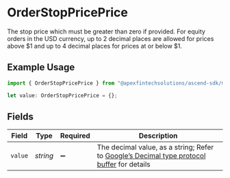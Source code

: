 # OrderStopPricePrice

The stop price which must be greater than zero if provided. For equity orders in the USD currency, up to 2 decimal places are allowed for prices above $1 and up to 4 decimal places for prices at or below $1.

## Example Usage

```typescript
import { OrderStopPricePrice } from "@apexfintechsolutions/ascend-sdk/models/components";

let value: OrderStopPricePrice = {};
```

## Fields

| Field                                                                                                                                                                                                              | Type                                                                                                                                                                                                               | Required                                                                                                                                                                                                           | Description                                                                                                                                                                                                        |
| ------------------------------------------------------------------------------------------------------------------------------------------------------------------------------------------------------------------ | ------------------------------------------------------------------------------------------------------------------------------------------------------------------------------------------------------------------ | ------------------------------------------------------------------------------------------------------------------------------------------------------------------------------------------------------------------ | ------------------------------------------------------------------------------------------------------------------------------------------------------------------------------------------------------------------ |
| `value`                                                                                                                                                                                                            | *string*                                                                                                                                                                                                           | :heavy_minus_sign:                                                                                                                                                                                                 | The decimal value, as a string; Refer to [Google’s Decimal type protocol buffer](https://github.com/googleapis/googleapis/blob/40203ca1880849480bbff7b8715491060bbccdf1/google/type/decimal.proto#L33) for details |